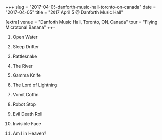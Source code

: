 +++
slug = "2017-04-05-danforth-music-hall-toronto-on-canada"
date = "2017-04-05"
title = "2017 April 5 @ Danforth Music Hall"

[extra]
venue = "Danforth Music Hall, Toronto, ON, Canada"
tour = "Flying Microtonal Banana"
+++


 1. Open Water

 2. Sleep Drifter

 3. Rattlesnake

 4. The River

 5. Gamma Knife

 6. The Lord of Lightning

 7. Vomit Coffin

 8. Robot Stop

 9. Evil Death Roll

10. Invisible Face

11. Am I in Heaven?


